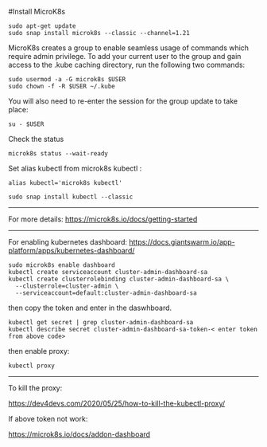 
#Install MicroK8s
```
sudo apt-get update
sudo snap install microk8s --classic --channel=1.21
```
MicroK8s creates a group to enable seamless usage of commands which require admin privilege. To add your current user to the group and gain access to the .kube caching directory, run the following two commands:
```
sudo usermod -a -G microk8s $USER
sudo chown -f -R $USER ~/.kube
```
You will also need to re-enter the session for the group update to take place:
```
su - $USER
```
Check the status
```
microk8s status --wait-ready

```
Set alias kubectl from microk8s kubectl :
```
alias kubectl='microk8s kubectl'

sudo snap install kubectl --classic
```
*******************
For more details:
https://microk8s.io/docs/getting-started
*******************
For enabling kubernetes dashboard:
https://docs.giantswarm.io/app-platform/apps/kubernetes-dashboard/
```
sudo microk8s enable dashboard
kubectl create serviceaccount cluster-admin-dashboard-sa
kubectl create clusterrolebinding cluster-admin-dashboard-sa \
  --clusterrole=cluster-admin \
  --serviceaccount=default:cluster-admin-dashboard-sa
  ```
  then copy the token and enter in the daswhboard.
  ```
  kubectl get secret | grep cluster-admin-dashboard-sa
  kubectl describe secret cluster-admin-dashboard-sa-token-< enter token from above code>
  ```
  
  then enable proxy:
  ```
  kubectl proxy
  ```
  *********************************
  To kill the proxy:
  
  https://dev4devs.com/2020/05/25/how-to-kill-the-kubectl-proxy/
  
  If above token not work:
  
  https://microk8s.io/docs/addon-dashboard
